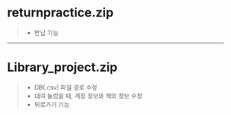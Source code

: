 # returnpractice.zip
> - 반납 기능

---

# Library_project.zip
> - DB(.csv) 파일 경로 수정
> - 대여 눌렀을 때, 계정 정보와 책의 정보 수정
> - 뒤로가기 기능